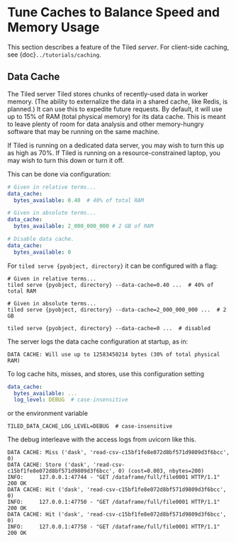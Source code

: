 # Tune Caches to Balance Speed and Memory Usage

This section describes a feature of the Tiled *server*. For client-side caching,
see {doc}`../tutorials/caching`.

## Data Cache

The Tiled server Tiled stores chunks of recently-used data in worker memory.
(The ability to externalize the data in a shared cache, like Redis, is planned.)
It can use this to expedite future requests. By default, it will use up to 15%
of RAM (total physical memory) for its data cache. This is meant to leave plenty
of room for data analysis and other memory-hungry software that may be running
on the same machine.

If Tiled is running on a dedicated data server, you may wish to turn this
up as high as 70%. If Tiled is running on a resource-constrained laptop, you may
wish to turn this down or turn it off.

This can be done via configuration:

```yaml
# Given in relative terms...
data_cache:
  bytes_available: 0.40  # 40% of total RAM
```

```yaml
# Given in absolute terms...
data_cache:
  bytes_available: 2_000_000_000 # 2 GB of RAM
```

```yaml
# Disable data cache.
data_cache:
  bytes_available: 0
```

For `tiled serve {pyobject, directory}` it can be configured with a flag:

```
# Given in relative terms...
tiled serve {pyobject, directory} --data-cache=0.40 ...  # 40% of total RAM
```

```
# Given in absolute terms...
tiled serve {pyobject, directory} --data-cache=2_000_000_000 ...  # 2 GB
```

```
tiled serve {pyobject, directory} --data-cache=0 ...  # disabled
```

The server logs the data cache configuration at startup, as in:

```
DATA CACHE: Will use up to 12583450214 bytes (30% of total physical RAM)
```

To log cache hits, misses, and stores, use this configuration setting

```yaml
data_cache:
  bytes_available: ...
  log_level: DEBUG  # case-insensitive
```

or the environment variable

```
TILED_DATA_CACHE_LOG_LEVEL=DEBUG  # case-insensitive
```

The debug interleave with the access logs from uvicorn like this.

```
DATA CACHE: Miss ('dask', 'read-csv-c15bf1fe8e072d8bf571d9809d3f6bcc', 0)
DATA CACHE: Store ('dask', 'read-csv-c15bf1fe8e072d8bf571d9809d3f6bcc', 0) (cost=0.003, nbytes=200)
INFO:     127.0.0.1:47744 - "GET /dataframe/full/file0001 HTTP/1.1" 200 OK
DATA CACHE: Hit ('dask', 'read-csv-c15bf1fe8e072d8bf571d9809d3f6bcc', 0)
INFO:     127.0.0.1:47750 - "GET /dataframe/full/file0001 HTTP/1.1" 200 OK
DATA CACHE: Hit ('dask', 'read-csv-c15bf1fe8e072d8bf571d9809d3f6bcc', 0)
INFO:     127.0.0.1:47758 - "GET /dataframe/full/file0001 HTTP/1.1" 200 OK
```
